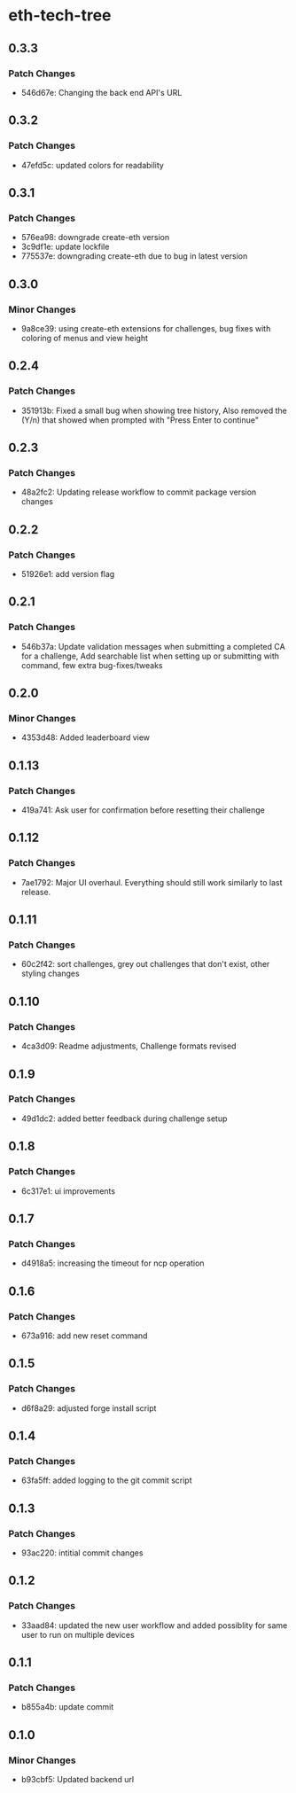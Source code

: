 # eth-tech-tree

## 0.3.3

### Patch Changes

- 546d67e: Changing the back end API's URL

## 0.3.2

### Patch Changes

- 47efd5c: updated colors for readability

## 0.3.1

### Patch Changes

- 576ea98: downgrade create-eth version
- 3c9df1e: update lockfile
- 775537e: downgrading create-eth due to bug in latest version

## 0.3.0

### Minor Changes

- 9a8ce39: using create-eth extensions for challenges, bug fixes with coloring of menus and view height

## 0.2.4

### Patch Changes

- 351913b: Fixed a small bug when showing tree history, Also removed the (Y/n) that showed when prompted with "Press Enter to continue"

## 0.2.3

### Patch Changes

- 48a2fc2: Updating release workflow to commit package version changes

## 0.2.2

### Patch Changes

- 51926e1: add version flag

## 0.2.1

### Patch Changes

- 546b37a: Update validation messages when submitting a completed CA for a challenge, Add searchable list when setting up or submitting with command, few extra bug-fixes/tweaks

## 0.2.0

### Minor Changes

- 4353d48: Added leaderboard view

## 0.1.13

### Patch Changes

- 419a741: Ask user for confirmation before resetting their challenge

## 0.1.12

### Patch Changes

- 7ae1792: Major UI overhaul. Everything should still work similarly to last release.

## 0.1.11

### Patch Changes

- 60c2f42: sort challenges, grey out challenges that don't exist, other styling changes

## 0.1.10

### Patch Changes

- 4ca3d09: Readme adjustments, Challenge formats revised

## 0.1.9

### Patch Changes

- 49d1dc2: added better feedback during challenge setup

## 0.1.8

### Patch Changes

- 6c317e1: ui improvements

## 0.1.7

### Patch Changes

- d4918a5: increasing the timeout for ncp operation

## 0.1.6

### Patch Changes

- 673a916: add new reset command

## 0.1.5

### Patch Changes

- d6f8a29: adjusted forge install script

## 0.1.4

### Patch Changes

- 63fa5ff: added logging to the git commit script

## 0.1.3

### Patch Changes

- 93ac220: intitial commit changes

## 0.1.2

### Patch Changes

- 33aad84: updated the new user workflow and added possiblity for same user to run on multiple devices

## 0.1.1

### Patch Changes

- b855a4b: update commit

## 0.1.0

### Minor Changes

- b93cbf5: Updated backend url
